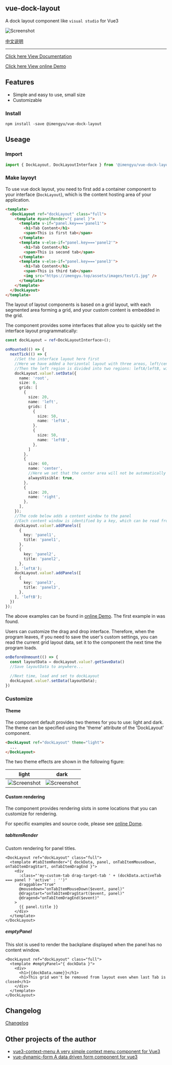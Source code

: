 
vue-dock-layout
---
A dock layout component like `visual studio` for Vue3

![Screenshot](./demo.jpg)

[中文说明](https://github.com/imengyu/vue-dock-layout/blob/main/README.CN.md)

---

[Click here View Documentation](https://imengyu.top/pages/vue-dock-layout-doc/en)

[Click here View online Demo](https://imengyu.top/pages/vue-dock-layout-demo/)

## Features

* Simple and easy to use, small size
* Customizable

### Install

```
npm install -save @imengyu/vue-dock-layout
```

## Useage

### Import

```ts
import { DockLayout, DockLayoutInterface } from '@imengyu/vue-dock-layout';   
```

### Make layoyt

To use vue dock layout, you need to first add a container component to your interface (`DockLayout`), which is the content hosting area of your application.

```html
<template>
  <DockLayout ref="dockLayout" class="full">
    <template #panelRender="{ panel }">
      <template v-if="panel.key==='panel1'">
        <h1>Tab Content</h1>
        <span>This is first tab</span>
      </template>
      <template v-else-if="panel.key==='panel2'">
        <h1>Tab Content</h1>
        <span>This is second tab</span>
      </template>
      <template v-else-if="panel.key==='panel3'">
        <h1>Tab Content</h1>
        <span>This is third tab</span>
        <img src="https://imengyu.top/assets/images/test/1.jpg" />
      </template>
    </template>
  </DockLayout>
</template>
```

The layout of layout components is based on a grid layout, with each segmented area forming a grid, and your custom content is embedded in the grid.

The component provides some interfaces that allow you to quickly set the interface layout programmatically:

```ts
const dockLayout = ref<DockLayoutInterface>();

onMounted(() => {
  nextTick(() => {
    //Set the interface layout here first
    //Here we have added a horizontal layout with three areas, left/center/right, with a width ratio of 20%: 60%: 20%
    //Then the left region is divided into two regions: leftA/leftB, with a width of 50%: 50%
    dockLayout.value?.setData({
      name: 'root',
      size: 0,
      grids: [
        {
          size: 20,
          name: 'left',
          grids: [
            {
              size: 50,
              name: 'leftA',
            },
            {
              size: 50,
              name: 'leftB',
            },
          ]
        },
        {
          size: 60,
          name: 'center',
          //Here we set that the center area will not be automatically removed when there is no panel
          alwaysVisible: true,
        },
        {
          size: 20,
          name: 'right',
        },
      ],
    });
    //The code below adds a content window to the panel
    //Each content window is identified by a key, which can be read from the panel parameter in the panel render slot of DockLayout.
    dockLayout.value?.addPanels([
      {
        key: 'panel1',
        title: 'panel1',
      },
      {
        key: 'panel2',
        title: 'panel2',
      },
    ], 'leftA');
    dockLayout.value?.addPanels([
      {
        key: 'panel3',
        title: 'panel3',
      },
    ], 'leftB');
  })
});
```

The above examples can be found in [online Demo](https://imengyu.top/pages/vue-dock-layout-demo/). The first example in was found.

Users can customize the drag and drop interface. Therefore, when the program leaves, if you need to save the user's custom settings, you can read the current grid layout data, set it to the component the next time the program loads.

```js
onBeforeUnmount(() => {
  const layoutData = dockLayout.value?.getSaveData()
  //Save layoutData to anywhere...

  //Next time, load and set to dockLayout
  dockLayout.value?.setData(layoutData);
})
```

### Customize

#### Theme

The component default provides two themes for you to use: light and dark. The theme can be specified using the 'theme' attribute of the 'DockLayout' component.

```html
<DockLayout ref="dockLayout" theme="light">
  ...
</DockLayout>
```

The two theme effects are shown in the following figure:

|light|dark|
|---|---|
|![Screenshot](./demo.light.jpg)|![Screenshot](./demo.jpg)|

#### Custom rendering

The component provides rendering slots in some locations that you can customize for rendering.

For specific examples and source code, please see [online Dome](https://imengyu.top/pages/vue-dock-layout-demo/#/DockLayoutThemeTest).

##### tabItemRender

Custom rendering for panel titles.

```vue
<DockLayout ref="dockLayout" class="full">
  <template #tabItemRender="{ dockData, panel, onTabItemMouseDown, onTabItemDragStart, onTabItemDragEnd }">
    <div
      :class="'my-custom-tab drag-target-tab ' + (dockData.activeTab === panel ? 'active' : '')"
      draggable="true" 
      @mousedown="onTabItemMouseDown($event, panel)"
      @dragstart="onTabItemDragStart($event, panel)"
      @dragend="onTabItemDragEnd($event)"
    >
      {{ panel.title }}
    </div>
  </template>
</DockLayout>
```

##### emptyPanel

This slot is used to render the backplane displayed when the panel has no content window.

```vue
<DockLayout ref="dockLayout" class="full">
  <template #emptyPanel="{ dockData }">
    <div>
      <h1>{{dockData.name}}</h1>
      <h1>This grid won't be removed from layout even when last Tab is closed</h1>
    </div>
  </template>
</DockLayout>
```

## Changelog

[Changelog](./CHANGELOG.md)

## Other projects of the author

* [vue3-context-menu A very simple context menu component for Vue3](https://github.com/imengyu/vue3-context-menu/)
* [vue-dynamic-form A data driven form component for vue3](https://github.com/imengyu/vue-dynamic-form)
